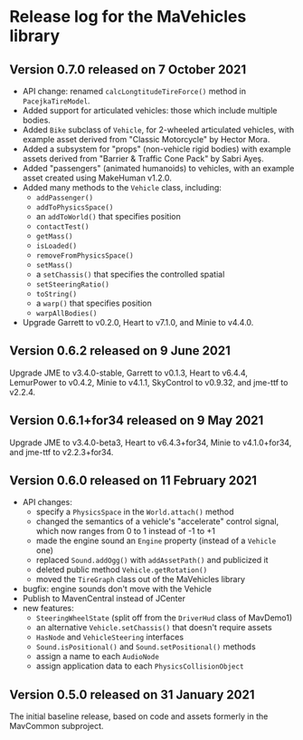 # Release log for the MaVehicles library

## Version 0.7.0 released on 7 October 2021

+ API change: renamed `calcLongtitudeTireForce()` method in `PacejkaTireModel`.
+ Added support for articulated vehicles:  those which include multiple bodies.
+ Added `Bike` subclass of `Vehicle`, for 2-wheeled articulated vehicles,
  with example asset derived from "Classic Motorcycle" by Hector Mora.
+ Added a subsystem for "props" (non-vehicle rigid bodies) with example assets
  derived from "Barrier & Traffic Cone Pack" by Sabri Ayeş.
+ Added "passengers" (animated humanoids) to vehicles,
  with an example asset created using MakeHuman v1.2.0.
+ Added many methods to the `Vehicle` class, including:
  + `addPassenger()`
  + `addToPhysicsSpace()`
  + an `addToWorld()` that specifies position
  + `contactTest()`
  + `getMass()`
  + `isLoaded()`
  + `removeFromPhysicsSpace()`
  + `setMass()`
  + a `setChassis()` that specifies the controlled spatial
  + `setSteeringRatio()`
  + `toString()`
  + a `warp()` that specifies position
  + `warpAllBodies()`
+ Upgrade Garrett to v0.2.0, Heart to v7.1.0, and Minie to v4.4.0.

## Version 0.6.2 released on 9 June 2021

Upgrade JME to v3.4.0-stable, Garrett to v0.1.3, Heart to v6.4.4,
LemurPower to v0.4.2, Minie to v4.1.1, SkyControl to v0.9.32,
and jme-ttf to v2.2.4.

## Version 0.6.1+for34 released on 9 May 2021

Upgrade JME to v3.4.0-beta3, Heart to v6.4.3+for34, Minie to v4.1.0+for34, and
jme-ttf to v2.2.3+for34.

## Version 0.6.0 released on 11 February 2021

+ API changes:
  + specify a `PhysicsSpace` in the `World.attach()` method
  + changed the semantics of a vehicle's "accelerate" control signal,
     which now ranges from 0 to 1 instead of -1 to +1
  + made the engine sound an `Engine` property (instead of a `Vehicle` one)
  + replaced `Sound.addOgg()` with `addAssetPath()` and publicized it
  + deleted public method `Vehicle.getRotation()`
  + moved the `TireGraph` class out of the MaVehicles library
+ bugfix: engine sounds don't move with the Vehicle
+ Publish to MavenCentral instead of JCenter
+ new features:
  + `SteeringWheelState` (split off from the `DriverHud` class of MavDemo1)
  + an alternative `Vehicle.setChassis()` that doesn't require assets
  + `HasNode` and `VehicleSteering` interfaces
  + `Sound.isPositional()` and `Sound.setPositional()` methods
  + assign a name to each `AudioNode`
  + assign application data to each `PhysicsCollisionObject`

## Version 0.5.0 released on 31 January 2021

The initial baseline release,
based on code and assets formerly in the MavCommon subproject.
